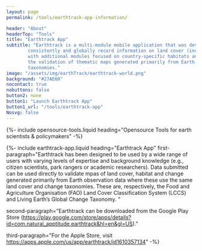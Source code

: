 ```yaml
---
layout: page
permalink: /tools/earthtrack-app-information/

header: "About"
headerTop: "Tools"
title: "Earthtrack App"
subtitle: "Earthtrack is a multi-module mobile application that was developed through Living Earth to routinely,
        consistently and globally record information on land cover (including vegetation strata and dominant plant species) and land cover change
        with additional modules focused on country-specific habitats and fire. Earthtrack has been developed to support
        the validation of thematic maps generated primarily from Earth observation data and using globally applicable
        taxonomies."
image: "/assets/img/earthTrack/earthtrack-world.png"
background: "#27AE60"
nocontact: true
nobuttons: false
button2: none
button1: "Launch Earthtrack App"
button1_url: "/tools/earthtrack-app"
Nosvg: false
---
```

{%-
include opensource-tools.liquid
heading="Opensource Tools for earth scientists & policymakers"
-%}

{%-
include earthtrack-app.liquid
heading="Earthtrack App"
first-paragraph="Earthtrack has been designed to be used by a wide range of users with varying levels of expertise and background
        knowledge (e.g., citizen scientists, park rangers or academic researchers). Data submitted can be used directly
        to validate mpas of land cover, habitat and change generated primarily from Earth observation data where these
        use the same land cover and change taxonomies. These are, respectively, the Food and Agriculture Organisation
        (FAO) Land Cover Classification System (LCCS) and Living Earth’s Global Change Taxonomy. "
        
second-paragraph="Earthtrack can be downloaded from the Google Play Store (https://play.google.com/store/apps/details?id=com.natural_apptitude.earthtrack&hl=en&gl=US)."

third-paragraph="For the Apple Store, visit https://apps.apple.com/us/app/earthtrack/id1610357134"
-%}
